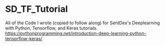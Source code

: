 # SD_TF_Tutorial
All of the Code I wrote (copied to follow along) for SentDex's Deeplearning with Python, Tensorflow, and Keras tutorials. 
https://pythonprogramming.net/introduction-deep-learning-python-tensorflow-keras/
